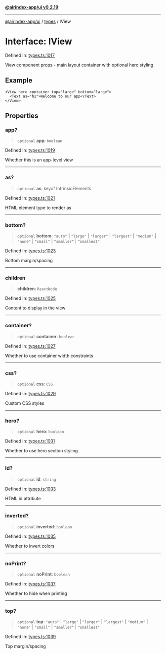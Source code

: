 [**@airindex-app/ui v0.2.19**](../../README.md)

***

[@airindex-app/ui](../../README.md) / [types](../README.md) / IView

# Interface: IView

Defined in: [types.ts:1017](https://github.com/airindex-app/ui/blob/main/src/types.ts#L1017)

View component props - main layout container with optional hero styling

## Example

```tsx
<View hero container top="large" bottom="large">
  <Text as="h1">Welcome to our app</Text>
</View>
```

## Properties

### app?

> `optional` **app**: `boolean`

Defined in: [types.ts:1019](https://github.com/airindex-app/ui/blob/main/src/types.ts#L1019)

Whether this is an app-level view

***

### as?

> `optional` **as**: keyof IntrinsicElements

Defined in: [types.ts:1021](https://github.com/airindex-app/ui/blob/main/src/types.ts#L1021)

HTML element type to render as

***

### bottom?

> `optional` **bottom**: `"auto"` \| `"large"` \| `"larger"` \| `"largest"` \| `"medium"` \| `"none"` \| `"small"` \| `"smaller"` \| `"smallest"`

Defined in: [types.ts:1023](https://github.com/airindex-app/ui/blob/main/src/types.ts#L1023)

Bottom margin/spacing

***

### children

> **children**: `ReactNode`

Defined in: [types.ts:1025](https://github.com/airindex-app/ui/blob/main/src/types.ts#L1025)

Content to display in the view

***

### container?

> `optional` **container**: `boolean`

Defined in: [types.ts:1027](https://github.com/airindex-app/ui/blob/main/src/types.ts#L1027)

Whether to use container width constraints

***

### css?

> `optional` **css**: `CSS`

Defined in: [types.ts:1029](https://github.com/airindex-app/ui/blob/main/src/types.ts#L1029)

Custom CSS styles

***

### hero?

> `optional` **hero**: `boolean`

Defined in: [types.ts:1031](https://github.com/airindex-app/ui/blob/main/src/types.ts#L1031)

Whether to use hero section styling

***

### id?

> `optional` **id**: `string`

Defined in: [types.ts:1033](https://github.com/airindex-app/ui/blob/main/src/types.ts#L1033)

HTML id attribute

***

### inverted?

> `optional` **inverted**: `boolean`

Defined in: [types.ts:1035](https://github.com/airindex-app/ui/blob/main/src/types.ts#L1035)

Whether to invert colors

***

### noPrint?

> `optional` **noPrint**: `boolean`

Defined in: [types.ts:1037](https://github.com/airindex-app/ui/blob/main/src/types.ts#L1037)

Whether to hide when printing

***

### top?

> `optional` **top**: `"auto"` \| `"large"` \| `"larger"` \| `"largest"` \| `"medium"` \| `"none"` \| `"small"` \| `"smaller"` \| `"smallest"`

Defined in: [types.ts:1039](https://github.com/airindex-app/ui/blob/main/src/types.ts#L1039)

Top margin/spacing
